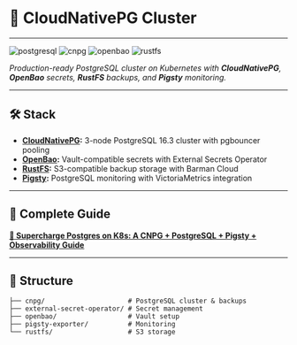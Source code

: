 # 🐘 CloudNativePG Cluster

---
<p align="left">
  <img src="https://img.shields.io/badge/PostgreSQL-16.3-336791?style=flat-square&logo=postgresql&logoColor=white" alt="postgresql">
  <img src="https://img.shields.io/badge/CNPG-Latest-4285F4?style=flat-square&logo=kubernetes&logoColor=white" alt="cnpg">
  <img src="https://img.shields.io/badge/OpenBao-2.4.0-FF6B35?style=flat-square&logo=vault&logoColor=white" alt="openbao">
  <img src="https://img.shields.io/badge/RustFS-S3--Compatible-000000?style=flat-square&logo=rust&logoColor=white" alt="rustfs">
</p>

<em>Production-ready PostgreSQL cluster on Kubernetes with **CloudNativePG**, **OpenBao** secrets, **RustFS** backups, and **Pigsty** monitoring.</em>

---

## 🛠️ Stack

* **[CloudNativePG](https://cloudnative-pg.io/):** 3-node PostgreSQL 16.3 cluster with pgbouncer pooling
* **[OpenBao](https://openbao.org/):** Vault-compatible secrets with External Secrets Operator
* **[RustFS](https://github.com/rustfs/rustfs):** S3-compatible backup storage with Barman Cloud
* **[Pigsty](https://github.com/Vonng/pigsty):** PostgreSQL monitoring with VictoriaMetrics integration

---

## 📖 Complete Guide

**[📝 Supercharge Postgres on K8s: A CNPG + PostgreSQL + Pigsty + Observability Guide](https://medium.com/aws-in-plain-english/supercharge-postgres-on-k8s-a-cnpg-postgresql-pigsty-observability-guide-e6e0fa9b330d)**

---

## 📁 Structure

```
├── cnpg/                     # PostgreSQL cluster & backups
├── external-secret-operator/ # Secret management
├── openbao/                  # Vault setup
├── pigsty-exporter/          # Monitoring
└── rustfs/                   # S3 storage
```
